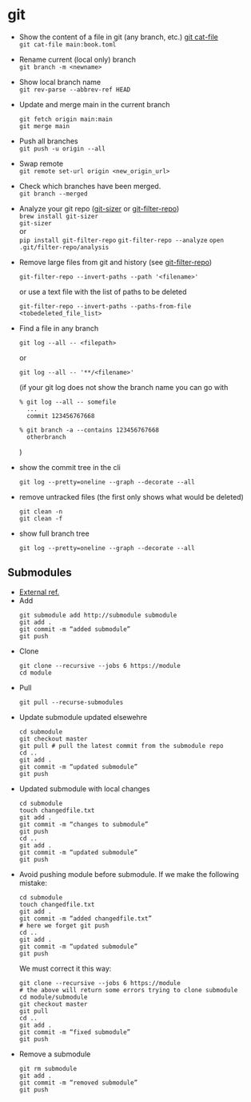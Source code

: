# git


- Show the content of a file in git (any branch, etc.) [git cat-file](https://git-scm.com/docs/git-cat-file)   
  `git cat-file main:book.toml`  
- Rename current (local only) branch  
  `git branch -m <newname>`
- Show local branch name  
  `git rev-parse --abbrev-ref HEAD`
- Update and merge main in the current branch
  ```
  git fetch origin main:main
  git merge main
  ```
- Push all branches  
  `git push -u origin --all`
- Swap remote  
  `git remote set-url origin <new_origin_url>`

- Check which branches have been merged.  
  `git branch --merged`
- Analyze your git repo ([git-sizer](https://github.com/github/git-sizer) or [git-filter-repo](https://github.com/newren/git-filter-repo))  
  `brew install git-sizer`  
  `git-sizer`  
  or  
  `pip install git-filter-repo`
  `git-filter-repo --analyze`
  `open .git/filter-repo/analysis`

- Remove large files from git and history (see [git-filter-repo](https://github.com/newren/git-filter-repo))
  ```
  git-filter-repo --invert-paths --path '<filename>'
  ```
  or use a text file with the list of paths to be deleted
  ```
  git-filter-repo --invert-paths --paths-from-file <tobedeleted_file_list>
  ```
- Find a file in any branch
  ```
  git log --all -- <filepath>
  ```
  or
  ```
  git log --all -- '**/<filename>'
  ```
  (if your git log does not show the branch name you can go with
  ```
  % git log --all -- somefile
    ...
    commit 123456767668

  % git branch -a --contains 123456767668
    otherbranch
  ```
  )
- show the commit tree in the cli
  ```
  git log --pretty=oneline --graph --decorate --all
  ```
- remove untracked files (the first only shows what would be deleted)
  ```
  git clean -n
  git clean -f
  ```
- show full branch tree
  ```
  git log --pretty=oneline --graph --decorate --all
  ```


## Submodules
- [External ref.](https://devconnected.com/how-to-add-and-update-git-submodules/)
- Add
  ```
  git submodule add http://submodule submodule
  git add .
  git commit -m “added submodule”
  git push
  ```
- Clone
  ```
  git clone --recursive --jobs 6 https://module
  cd module
  ```
- Pull
  ```
  git pull --recurse-submodules
  ```
- Update submodule updated elsewehre
  ```
  cd submodule
  git checkout master
  git pull # pull the latest commit from the submodule repo
  cd ..
  git add .
  git commit -m “updated submodule”
  git push
  ```
- Updated submodule with local changes
  ```
  cd submodule
  touch changedfile.txt
  git add .
  git commit -m “changes to submodule”
  git push
  cd ..
  git add .
  git commit -m “updated submodule”
  git push
  ```
- Avoid pushing module before submodule. 
  If we make the following mistake:
  ```
  cd submodule
  touch changedfile.txt
  git add .
  git commit -m “added changedfile.txt”
  # here we forget git push
  cd ..
  git add .
  git commit -m “updated submodule”
  git push
  ```
  We must correct it this way:
  ```
  git clone --recursive --jobs 6 https://module 
  # the above will return some errors trying to clone submodule
  cd module/submodule
  git checkout master
  git pull
  cd ..
  git add .
  git commit -m “fixed submodule”
  git push
  ```
- Remove a submodule
  ```
  git rm submodule
  git add .
  git commit -m “removed submodule”
  git push
  ```


  
